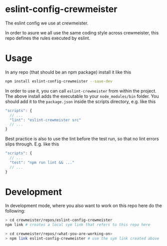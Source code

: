 # eslint-config-crewmeister
The eslint config we use at crewmeister.

In order to asure we all use the same coding style across crewmeister,
this repo defines the rules executed by eslint.

# Usage

In any repo (that should be an npm package) install it like this
```bash
npm install eslint-config-crewmeister --save-dev
```
In order to use it, you can call `eslint-crewmeister` from within the project.
The above install adds the executable to your `node_modules/bin` folder.
You should add it to the `package.json` inside the scripts directory, e.g. like this
```js
"scripts": {
  // ...
  "lint": "eslint-crewmeister src"
  // ...
}
```
Best practice is also to use the lint before the test run, so that no
lint errors slips through. E.g. like this
```js
"scripts": {
  // ...
  "test": "npm run lint && ..."
  // ...
}
```

# Development

In development mode, where you also want to work on this repo here
do the following:
```bash
> cd crewmeister/repos/eslint-config-crewmeister
npm link # creates a local sym link that refers to this repo here

> cd crewmeister/repos/<what-you-are-working-on>
> npm link eslint-config-crewmeister # use the sym link created above
```
